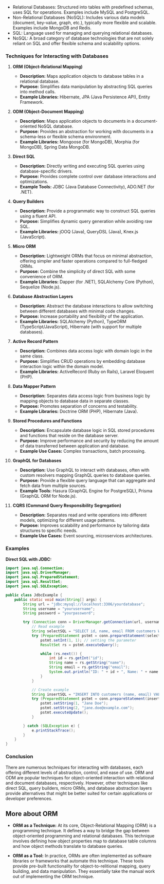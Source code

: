  - Relational Databases: Structured into tables with predefined schemas, uses SQL for operations. Examples include MySQL and PostgreSQL.
 - Non-Relational Databases (NoSQL): Includes various data models (document, key-value, graph, etc.), typically more flexible and scalable. Examples include MongoDB and Redis.
 - SQL: Language used for managing and querying relational databases.
 - NoSQL: A broad category of database technologies that are not solely reliant on SQL and offer flexible schema and scalability options.

### Techniques for Interacting with Databases

1. **ORM (Object-Relational Mapping)**
   - **Description:** Maps application objects to database tables in a relational database.
   - **Purpose:** Simplifies data manipulation by abstracting SQL queries into method calls.
   - **Example Libraries:** Hibernate, JPA (Java Persistence API), Entity Framework.

2. **ODM (Object-Document Mapping)**
   - **Description:** Maps application objects to documents in a document-oriented NoSQL database.
   - **Purpose:** Provides an abstraction for working with documents in a schema-less or flexible schema environment.
   - **Example Libraries:** Mongoose (for MongoDB), Morphia (for MongoDB), Spring Data MongoDB.

3. **Direct SQL**
   - **Description:** Directly writing and executing SQL queries using database-specific drivers.
   - **Purpose:** Provides complete control over database interactions and optimizations.
   - **Example Tools:** JDBC (Java Database Connectivity), ADO.NET (for .NET).

4. **Query Builders**
   - **Description:** Provide a programmatic way to construct SQL queries using a fluent API.
   - **Purpose:** Simplifies dynamic query generation while avoiding raw SQL.
   - **Example Libraries:** jOOQ (Java), QueryDSL (Java), Knex.js (JavaScript).

5. **Micro ORM**
   - **Description:** Lightweight ORMs that focus on minimal abstraction, offering simpler and faster operations compared to full-fledged ORMs.
   - **Purpose:** Combine the simplicity of direct SQL with some convenience of ORM.
   - **Example Libraries:** Dapper (for .NET), SQLAlchemy Core (Python), Sequelize (Node.js).

6. **Database Abstraction Layers**
   - **Description:** Abstract the database interactions to allow switching between different databases with minimal code changes.
   - **Purpose:** Increase portability and flexibility of the application.
   - **Example Libraries:** SQLAlchemy (Python), TypeORM (TypeScript/JavaScript), Hibernate (with support for multiple databases).

7. **Active Record Pattern**
   - **Description:** Combines data access logic with domain logic in the same class.
   - **Purpose:** Simplifies CRUD operations by embedding database interaction logic within the domain model.
   - **Example Libraries:** ActiveRecord (Ruby on Rails), Laravel Eloquent (PHP).

8. **Data Mapper Pattern**
   - **Description:** Separates data access logic from business logic by mapping objects to database data in separate classes.
   - **Purpose:** Promotes separation of concerns and testability.
   - **Example Libraries:** Doctrine ORM (PHP), Hibernate (Java).

9. **Stored Procedures and Functions**
   - **Description:** Encapsulate database logic in SQL stored procedures and functions that reside on the database server.
   - **Purpose:** Improve performance and security by reducing the amount of data transferred between application and database.
   - **Example Use Cases:** Complex transactions, batch processing.

10. **GraphQL for Databases**
    - **Description:** Use GraphQL to interact with databases, often with custom resolvers mapping GraphQL queries to database queries.
    - **Purpose:** Provide a flexible query language that can aggregate and fetch data from multiple sources.
    - **Example Tools:** Hasura (GraphQL Engine for PostgreSQL), Prisma (GraphQL ORM for Node.js).

11. **CQRS (Command Query Responsibility Segregation)**
    - **Description:** Separates read and write operations into different models, optimizing for different usage patterns.
    - **Purpose:** Improves scalability and performance by tailoring data structures to specific needs.
    - **Example Use Cases:** Event sourcing, microservices architectures.

### Examples

**Direct SQL with JDBC:**

```java
import java.sql.Connection;
import java.sql.DriverManager;
import java.sql.PreparedStatement;
import java.sql.ResultSet;
import java.sql.SQLException;

public class JdbcExample {
    public static void main(String[] args) {
        String url = "jdbc:mysql://localhost:3306/yourdatabase";
        String username = "yourusername";
        String password = "yourpassword";

        try (Connection conn = DriverManager.getConnection(url, username, password)) {
            // Read example
            String selectSQL = "SELECT id, name, email FROM customers WHERE id = ?";
            try (PreparedStatement pstmt = conn.prepareStatement(selectSQL)) {
                pstmt.setInt(1, 1); // setting the parameter
                ResultSet rs = pstmt.executeQuery();

                while (rs.next()) {
                    int id = rs.getInt("id");
                    String name = rs.getString("name");
                    String email = rs.getString("email");
                    System.out.println("ID: " + id + ", Name: " + name + ", Email: " + email);
                }
            }

            // Create example
            String insertSQL = "INSERT INTO customers (name, email) VALUES (?, ?)";
            try (PreparedStatement pstmt = conn.prepareStatement(insertSQL)) {
                pstmt.setString(1, "Jane Doe");
                pstmt.setString(2, "jane.doe@example.com");
                pstmt.executeUpdate();
            }

        } catch (SQLException e) {
            e.printStackTrace();
        }
    }
}
```

### Conclusion

There are numerous techniques for interacting with databases, each offering different levels of abstraction, control, and ease of use. ORM and ODM are popular techniques for object-oriented interaction with relational and document databases, respectively. However, other techniques like direct SQL, query builders, micro ORMs, and database abstraction layers provide alternatives that might be better suited for certain applications or developer preferences.

## More about ORM

- **ORM as a Technique:** At its core, Object-Relational Mapping (ORM) is a programming technique. It defines a way to bridge the gap between object-oriented programming and relational databases. This technique involves defining how object properties map to database table columns and how object methods translate to database queries.

- **ORM as a Tool:** In practice, ORMs are often implemented as software libraries or frameworks that automate this technique. These tools provide pre-built functionality for object-to-relitional mapping, query building, and data manipulation. They essentially take the manual work out of implementing the ORM technique.